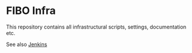 # FIBO Infra

This repository contains all infrastructural scripts, settings, documentation etc.

See also [Jenkins](./jenkins/README.md)
